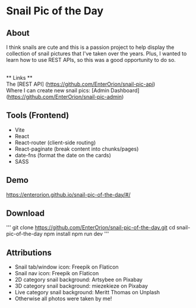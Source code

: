 # Snail Pic of the Day

## About

I think snails are cute and this is a passion project to help display the collection of snail pictures that I've taken over the years. Plus, I wanted to learn how to use REST APIs, so this was a good opportunity to do so. <br/> <br/>

** Links ** <br/>
The [REST API] (https://github.com/EnterOrion/snail-pic-api) <br/>
Where I can create new snail pics: [Admin Dashboard] (https://github.com/EnterOrion/snail-pic-admin)

## Tools (Frontend)

- Vite
- React
- React-router (client-side routing)
- React-paginate (break content into chunks/pages)
- date-fns (format the date on the cards)
- SASS

## Demo

https://enterorion.github.io/snail-pic-of-the-day/#/

## Download

'''
git clone https://github.com/EnterOrion/snail-pic-of-the-day.git
cd snail-pic-of-the-day
npm install
npm run dev
'''

## Attributions

- Snail tab/window icon: Freepik on Flaticon
- Snail nav icon: Freepik on Flaticon
- 2D category snail background: Artsybee on Pixabay
- 3D category snail background: miezekieze on Pixabay
- Live category snail background: Meritt Thomas on Unplash
- Otherwise all photos were taken by me!
